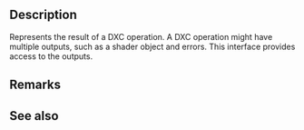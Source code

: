 ## Description

Represents the result of a DXC operation. A DXC operation might have multiple outputs, such as a shader object and errors. This interface provides access to the outputs.

## Remarks

## See also